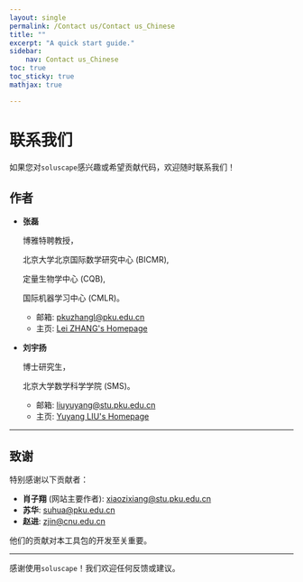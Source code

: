 ```yaml
---
layout: single
permalink: /Contact us/Contact us_Chinese
title: ""
excerpt: "A quick start guide."
sidebar:
    nav: Contact us_Chinese
toc: true
toc_sticky: true
mathjax: true

---
```

# 联系我们

如果您对`soluscape`感兴趣或希望贡献代码，欢迎随时联系我们！

## 作者

- **张磊**

  博雅特聘教授，
  
  北京大学北京国际数学研究中心 (BICMR),
  
  定量生物学中心 (CQB),
  
  国际机器学习中心 (CMLR)。
  
  - 邮箱: [pkuzhangl@pku.edu.cn](mailto:pkuzhangl@pku.edu.cn)  
  - 主页: [Lei ZHANG's Homepage](http://faculty.bicmr.pku.edu.cn/~zhanglei/)

- **刘宇扬**

  博士研究生，

  北京大学数学科学学院 (SMS)。
  
  - 邮箱: [liuyuyang@stu.pku.edu.cn](mailto:liuyuyang@stu.pku.edu.cn)  
  - 主页: [Yuyang LIU's Homepage](https://liuonly1121.github.io/)

---

## 致谢

特别感谢以下贡献者：
- **肖子翔** (网站主要作者): [xiaozixiang@stu.pku.edu.cn](mailto:xiaozixiang@stu.pku.edu.cn)
- **苏华**: [suhua@pku.edu.cn](mailto:suhua@pku.edu.cn)
- **赵进**: [zjin@cnu.edu.cn](mailto:zjin@cnu.edu.cn)

他们的贡献对本工具包的开发至关重要。

---

感谢使用`soluscape`！我们欢迎任何反馈或建议。
